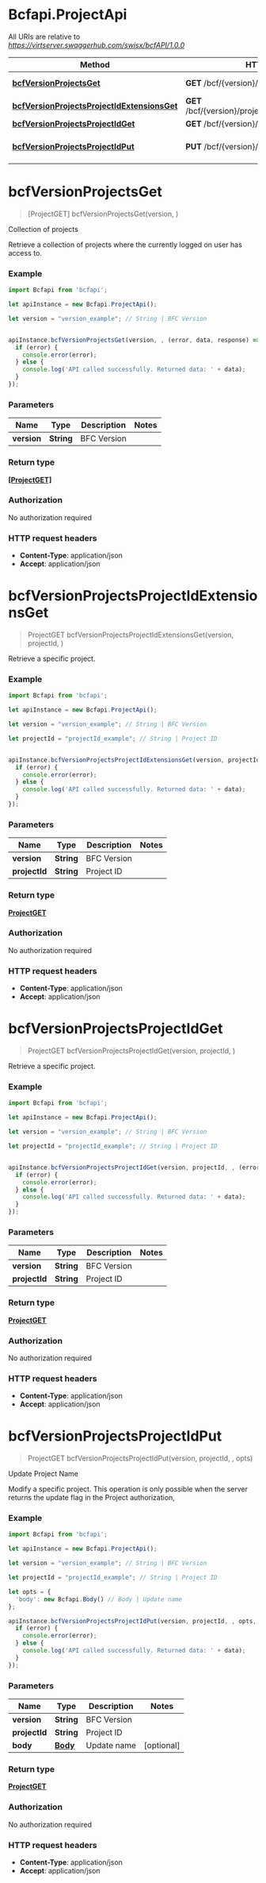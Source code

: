 # Bcfapi.ProjectApi

All URIs are relative to *https://virtserver.swaggerhub.com/swisx/bcfAPI/1.0.0*

Method | HTTP request | Description
------------- | ------------- | -------------
[**bcfVersionProjectsGet**](ProjectApi.md#bcfVersionProjectsGet) | **GET** /bcf/{version}/projects | Collection of projects
[**bcfVersionProjectsProjectIdExtensionsGet**](ProjectApi.md#bcfVersionProjectsProjectIdExtensionsGet) | **GET** /bcf/{version}/projects/{project_id}/extensions | 
[**bcfVersionProjectsProjectIdGet**](ProjectApi.md#bcfVersionProjectsProjectIdGet) | **GET** /bcf/{version}/projects/{project_id} | 
[**bcfVersionProjectsProjectIdPut**](ProjectApi.md#bcfVersionProjectsProjectIdPut) | **PUT** /bcf/{version}/projects/{project_id} | Update Project Name


<a name="bcfVersionProjectsGet"></a>
# **bcfVersionProjectsGet**
> [ProjectGET] bcfVersionProjectsGet(version, )

Collection of projects

Retrieve a collection of projects where the currently logged on user has access to.

### Example
```javascript
import Bcfapi from 'bcfapi';

let apiInstance = new Bcfapi.ProjectApi();

let version = "version_example"; // String | BFC Version


apiInstance.bcfVersionProjectsGet(version, , (error, data, response) => {
  if (error) {
    console.error(error);
  } else {
    console.log('API called successfully. Returned data: ' + data);
  }
});
```

### Parameters

Name | Type | Description  | Notes
------------- | ------------- | ------------- | -------------
 **version** | **String**| BFC Version | 

### Return type

[**[ProjectGET]**](ProjectGET.md)

### Authorization

No authorization required

### HTTP request headers

 - **Content-Type**: application/json
 - **Accept**: application/json

<a name="bcfVersionProjectsProjectIdExtensionsGet"></a>
# **bcfVersionProjectsProjectIdExtensionsGet**
> ProjectGET bcfVersionProjectsProjectIdExtensionsGet(version, projectId, )



Retrieve a specific project.

### Example
```javascript
import Bcfapi from 'bcfapi';

let apiInstance = new Bcfapi.ProjectApi();

let version = "version_example"; // String | BFC Version

let projectId = "projectId_example"; // String | Project ID


apiInstance.bcfVersionProjectsProjectIdExtensionsGet(version, projectId, , (error, data, response) => {
  if (error) {
    console.error(error);
  } else {
    console.log('API called successfully. Returned data: ' + data);
  }
});
```

### Parameters

Name | Type | Description  | Notes
------------- | ------------- | ------------- | -------------
 **version** | **String**| BFC Version | 
 **projectId** | **String**| Project ID | 

### Return type

[**ProjectGET**](ProjectGET.md)

### Authorization

No authorization required

### HTTP request headers

 - **Content-Type**: application/json
 - **Accept**: application/json

<a name="bcfVersionProjectsProjectIdGet"></a>
# **bcfVersionProjectsProjectIdGet**
> ProjectGET bcfVersionProjectsProjectIdGet(version, projectId, )



Retrieve a specific project.

### Example
```javascript
import Bcfapi from 'bcfapi';

let apiInstance = new Bcfapi.ProjectApi();

let version = "version_example"; // String | BFC Version

let projectId = "projectId_example"; // String | Project ID


apiInstance.bcfVersionProjectsProjectIdGet(version, projectId, , (error, data, response) => {
  if (error) {
    console.error(error);
  } else {
    console.log('API called successfully. Returned data: ' + data);
  }
});
```

### Parameters

Name | Type | Description  | Notes
------------- | ------------- | ------------- | -------------
 **version** | **String**| BFC Version | 
 **projectId** | **String**| Project ID | 

### Return type

[**ProjectGET**](ProjectGET.md)

### Authorization

No authorization required

### HTTP request headers

 - **Content-Type**: application/json
 - **Accept**: application/json

<a name="bcfVersionProjectsProjectIdPut"></a>
# **bcfVersionProjectsProjectIdPut**
> ProjectGET bcfVersionProjectsProjectIdPut(version, projectId, , opts)

Update Project Name

Modify a specific project. This operation is only possible when the server returns the update flag in the Project authorization,

### Example
```javascript
import Bcfapi from 'bcfapi';

let apiInstance = new Bcfapi.ProjectApi();

let version = "version_example"; // String | BFC Version

let projectId = "projectId_example"; // String | Project ID

let opts = { 
  'body': new Bcfapi.Body() // Body | Update name
};

apiInstance.bcfVersionProjectsProjectIdPut(version, projectId, , opts, (error, data, response) => {
  if (error) {
    console.error(error);
  } else {
    console.log('API called successfully. Returned data: ' + data);
  }
});
```

### Parameters

Name | Type | Description  | Notes
------------- | ------------- | ------------- | -------------
 **version** | **String**| BFC Version | 
 **projectId** | **String**| Project ID | 
 **body** | [**Body**](Body.md)| Update name | [optional] 

### Return type

[**ProjectGET**](ProjectGET.md)

### Authorization

No authorization required

### HTTP request headers

 - **Content-Type**: application/json
 - **Accept**: application/json

